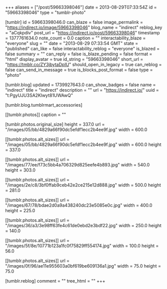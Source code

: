 +++
aliases = ["/post/59663398046"]
date = 2013-08-29T07:33:54Z
id = "59663398046"
type = "tumblr-photo"

[tumblr]
id = 59663398046.0
can_blaze = false
image_permalink = "https://indirect.io/image/59663398046"
blog_name = "indirect"
reblog_key = "aCqkpdiv"
post_url = "https://indirect.io/post/59663398046"
timestamp = 1377761634.0
note_count = 0.0
caption = ""
interactability_blaze = "everyone"
slug = ""
date = "2013-08-29 07:33:54 GMT"
state = "published"
can_like = false
interactability_reblog = "everyone"
is_blazed = false
summary = ""
can_reply = false
is_blaze_pending = false
format = "html"
display_avatar = true
id_string = "59663398046"
short_url = "https://tmblr.co/ZY3jbytaDpIU"
should_open_in_legacy = true
can_reblog = false
can_send_in_message = true
is_blocks_post_format = false
type = "photo"

[tumblr.blog]
updated = 1739927643.0
can_show_badges = false
name = "indirect"
title = "indirect"
description = ""
url = "https://indirect.io/"
uuid = "t:PgyUJU3SA2Klwyt81UWAwQ"

[tumblr.blog.tumblrmart_accessories]

[[tumblr.photos]]
caption = ""

[tumblr.photos.original_size]
height = 337.0
url = "/images/05/bb/4829a66f90dc5efdf1ecc2b4ee9f.jpg"
width = 600.0

[[tumblr.photos.alt_sizes]]
url = "/images/05/bb/4829a66f90dc5efdf1ecc2b4ee9f.jpg"
width = 600.0
height = 337.0

[[tumblr.photos.alt_sizes]]
url = "/images/77/ee/f73c5bb4a706329d825eefe4b893.jpg"
width = 540.0
height = 303.0

[[tumblr.photos.alt_sizes]]
url = "/images/2e/c8/3bf0ffab9ceb42e2ce215e12d888.jpg"
width = 500.0
height = 281.0

[[tumblr.photos.alt_sizes]]
url = "/images/67/78/bdae2d0a9a438240dc23e5085e0c.jpg"
width = 400.0
height = 225.0

[[tumblr.photos.alt_sizes]]
url = "/images/36/a3/3e98ff63fe4c61de0ebd2e3bdf22.jpg"
width = 250.0
height = 140.0

[[tumblr.photos.alt_sizes]]
url = "/images/5f/8e/10771b123a1fc0f75829ff554174.jpg"
width = 100.0
height = 56.0

[[tumblr.photos.alt_sizes]]
url = "/images/0f/96/ae11e955603a0bf619be609136a1.jpg"
width = 75.0
height = 75.0

[tumblr.reblog]
comment = ""
tree_html = ""
+++
